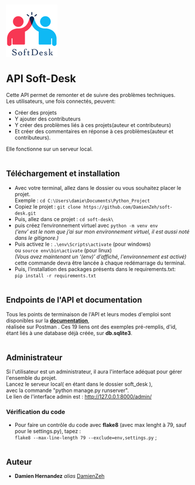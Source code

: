 ![Alt text](https://github.com/DamienZeh/soft-desk/blob/main/soft_desk/soft_desk/logo/logo.png)<br>

# API Soft-Desk

Cette API permet de remonter et de suivre des problèmes techniques.<br> Les utilisateurs, une fois connectés, peuvent:<br>
- Créer des projets
- Y ajouter des contributeurs
- Y créer des problèmes liés à ces projets(auteur et contributeurs)
- Et créer des commentaires en réponse à ces problèmes(auteur et contributeurs).<br>

Elle fonctionne sur un serveur local.<br><br>



## Téléchargement et installation 


- Avec votre terminal, allez dans le dossier ou vous souhaitez placer le projet.<br/> 
Exemple : ``cd C:\Users\damie\Documents\Python_Project``
- Copiez le projet : ``git clone https://github.com/DamienZeh/soft-desk.git``
- Puis, allez dans ce projet : ``cd soft-desk\``
- puis créez l’environnement virtuel avec  ``python -m venv env``<br/>
	_(‘env’ est le nom que j’ai sur mon environnement virtuel, il est aussi noté dans le gitignore.)_
- Puis activez le : ``.\env\Scripts\activate`` (pour windows)<br/>
ou ``source env\bin\activate`` (pour linux)<br/>
	_(Vous avez maintenant un ‘(env)’ d’affiché, l'environnement est activé)_<br>
cette commande devra être lancée à chaque redémarrage du terminal.
- Puis, l’installation  des packages présents dans le requirements.txt:<br> ``pip install -r requirements.txt``
<br/><br>




## Endpoints de l'API et documentation
Tous les points de terminaison de l'API et leurs modes d'emploi sont disponibles
 sur la [**documentation**](https://documenter.getpostman.com/view/19809103/VUjQo55W),<br/> réalisée sur Postman .
 Ces 19 liens ont des exemples pré-remplis, d'id,<br/> étant liés à une database déjà créée, sur **db.sqlite3**.<br/>
<br/>

 ## Administrateur
 Si l'utilisateur est un administrateur, il aura l'interface adéquat pour gérer l'ensemble du projet.<br/>
 Lancez le serveur local( en étant dans le dossier soft_desk ),<br/>
avec la commande "python manage.py runserver".
 <br/> Le lien de l'interface admin est :
 http://127.0.0.1:8000/admin/


### Vérification du code
- Pour faire un contrôle du code avec **flake8** (avec max lenght à 79, sauf pour le settings.py), tapez :<br/>
``flake8 --max-line-length 79 --exclude=env,settings.py`` ;<br/><br/>

## Auteur

* **Damien Hernandez** _alias_ [DamienZeh](https://damienhernandez.fr/)








